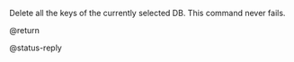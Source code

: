 

Delete all the keys of the currently selected DB. This command never fails.

@return

@status-reply
